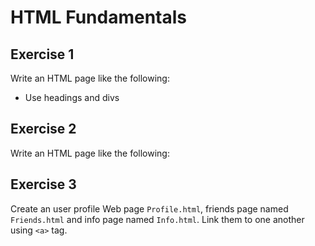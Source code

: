 # HTML Fundamentals

## Exercise 1
Write an HTML page like the following:


* Use headings and divs

## Exercise 2
Write an HTML page like the following:



## Exercise 3
Create an user profile Web page `Profile.html`, friends page named `Friends.html` and info page named `Info.html`. Link them to one another using `<a>` tag.

